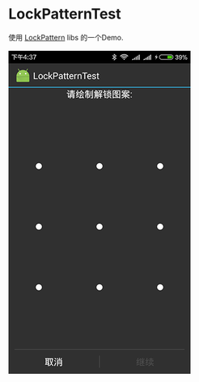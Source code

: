 # LockPatternTest
使用 [LockPattern](https://github.com/haibison/android-lockpattern) libs 的一个Demo.<br><br>
![](https://raw.githubusercontent.com/KevinEnjoy/LockPatternTest/master/png/lockpatterntest_1.png)
